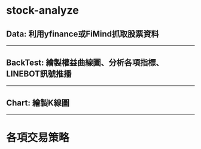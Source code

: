 # stock-analyze
## Data: 利用yfinance或FiMind抓取股票資料

---
## BackTest: 繪製權益曲線圖、分析各項指標、LINEBOT訊號推播

---
## Chart: 繪製K線圖

---

# 各項交易策略
